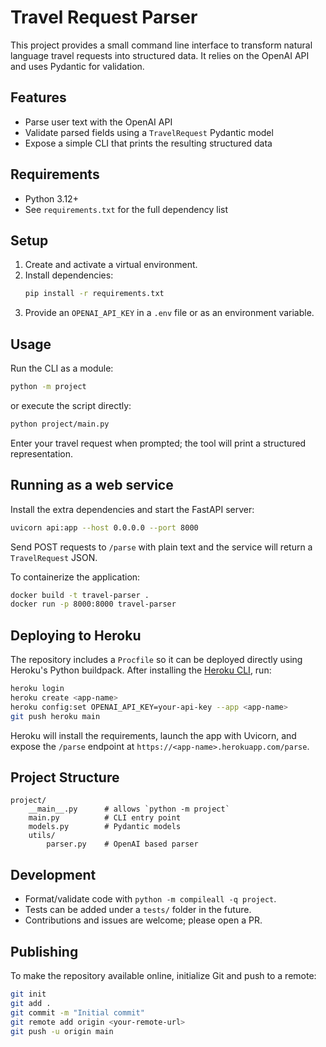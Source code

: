 # Travel Request Parser

This project provides a small command line interface to transform natural language travel requests into structured data. It relies on the OpenAI API and uses Pydantic for validation.

## Features
- Parse user text with the OpenAI API
- Validate parsed fields using a `TravelRequest` Pydantic model
- Expose a simple CLI that prints the resulting structured data

## Requirements
- Python 3.12+
- See `requirements.txt` for the full dependency list

## Setup
1. Create and activate a virtual environment.
2. Install dependencies:
   ```bash
   pip install -r requirements.txt
   ```
3. Provide an `OPENAI_API_KEY` in a `.env` file or as an environment variable.

## Usage
Run the CLI as a module:
```bash
python -m project
```
or execute the script directly:
```bash
python project/main.py
```

Enter your travel request when prompted; the tool will print a structured representation.

## Running as a web service
Install the extra dependencies and start the FastAPI server:
```bash
uvicorn api:app --host 0.0.0.0 --port 8000
```
Send POST requests to `/parse` with plain text and the service will return a `TravelRequest` JSON.

To containerize the application:
```bash
docker build -t travel-parser .
docker run -p 8000:8000 travel-parser
```

## Deploying to Heroku
The repository includes a `Procfile` so it can be deployed directly using
Heroku's Python buildpack. After installing the [Heroku CLI](https://devcenter.heroku.com/), run:

```bash
heroku login
heroku create <app-name>
heroku config:set OPENAI_API_KEY=your-api-key --app <app-name>
git push heroku main
```

Heroku will install the requirements, launch the app with Uvicorn, and expose
the `/parse` endpoint at `https://<app-name>.herokuapp.com/parse`.

## Project Structure
```
project/
    __main__.py      # allows `python -m project`
    main.py          # CLI entry point
    models.py        # Pydantic models
    utils/
        parser.py    # OpenAI based parser
```

## Development
- Format/validate code with `python -m compileall -q project`.
- Tests can be added under a `tests/` folder in the future.
- Contributions and issues are welcome; please open a PR.

## Publishing
To make the repository available online, initialize Git and push to a remote:
```bash
git init
git add .
git commit -m "Initial commit"
git remote add origin <your-remote-url>
git push -u origin main
```
